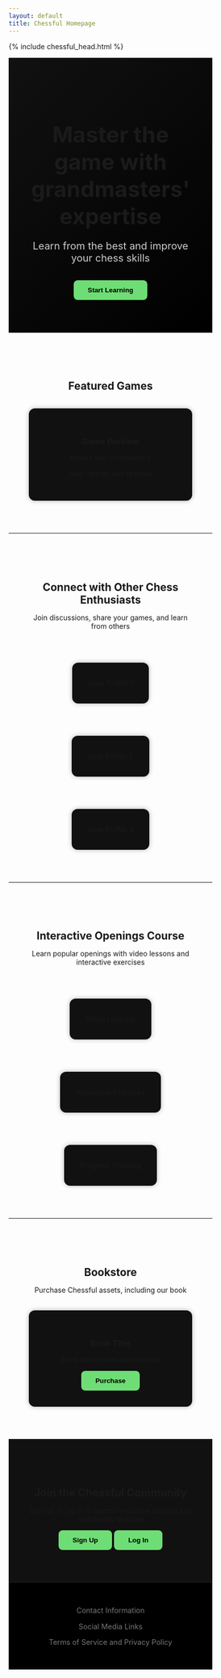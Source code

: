 ```yaml
---
layout: default
title: Chessful Homepage
---
```


{% include chessful_head.html %}

<!DOCTYPE html>
<html lang="en">
<head>
  <meta charset="UTF-8">
  <meta name="viewport" content="width=device-width, initial-scale=1.0">
  <title>Chessful</title>
  <link rel="stylesheet" href="styles.css">
  <style>
    /* Reset */
    * {
      margin: 0;
      padding: 0;
      box-sizing: border-box;
    }

    body {
      font-family: 'Segoe UI', Roboto, sans-serif;
      background-color: #000;
      color: #fff;
      line-height: 1.6;
      font-size: 17px;
    }

    /* Header */
    header {
      background-color: #111;
      padding: 1.2rem 5%;
      display: flex;
      justify-content: space-between;
      align-items: center;
      position: sticky;
      top: 0;
      z-index: 999;
      border-bottom: 1px solid #222;
    }

    header .logo {
      font-size: 1.5rem;
      font-weight: bold;
      color: #fff;
    }

    nav ul {
      list-style: none;
      display: flex;
      gap: 2rem;
    }

    nav ul li a {
      color: #ddd;
      text-decoration: none;
      font-weight: 500;
      transition: color 0.3s ease;
    }

    nav ul li a:hover {
      color: #6fdd75;
    }

    /* Sections */
    section {
      padding: 4rem 10%;
      text-align: center;
      border-bottom: 1px solid #1a1a1a;
    }

    .hero {
      background: linear-gradient(135deg, #111, #000);
    }

    .hero h1 {
      font-size: 2.75rem;
      margin-bottom: 1rem;
    }

    .hero p {
      color: #ccc;
      font-size: 1.25rem;
      margin-bottom: 2rem;
    }

    button {
      background-color: #6fdd75;
      color: #000;
      padding: 0.75rem 1.75rem;
      border: none;
      border-radius: 8px;
      font-weight: bold;
      cursor: pointer;
      transition: background 0.3s ease;
    }

    button:hover {
      background-color: #5cc862;
    }

    .featured-games .game-preview,
    .profile,
    .feature,
    .book {
      background-color: #111;
      padding: 2rem;
      border-radius: 12px;
      margin-top: 2rem;
      box-shadow: 0 0 10px rgba(0, 0, 0, 0.3);
    }

    .user-profiles,
    .course-features {
      display: flex;
      justify-content: center;
      gap: 2rem;
      flex-wrap: wrap;
      margin-top: 2rem;
    }

    .cta {
      background-color: #111;
    }

    footer {
      background-color: #000;
      padding: 2rem;
      text-align: center;
      color: #777;
      font-size: 0.9rem;
    }
  </style>
</head>
<body>

  <!-- Hero -->
  <section class="hero">
    <h1>Master the game with grandmasters' expertise</h1>
    <p>Learn from the best and improve your chess skills</p>
    <button>Start Learning</button>
  </section>

  <!-- Featured Games -->
  <section id="learn" class="featured-games">
    <h2>Featured Games</h2>
    <div class="game-preview">
      <h3>Game Preview</h3>
      <p>Moves and commentary</p>
      <div class="interactive-board"></div>
      <p>User ratings and reviews</p>
    </div>
  </section>

  <!-- Community -->
  <section id="connect" class="community">
    <h2>Connect with Other Chess Enthusiasts</h2>
    <p>Join discussions, share your games, and learn from others</p>
    <div class="user-profiles">
      <div class="profile">User Profile 1</div>
      <div class="profile">User Profile 2</div>
      <div class="profile">User Profile 3</div>
    </div>
  </section>

  <!-- Openings Course -->
  <section id="openings-course" class="openings-course">
    <h2>Interactive Openings Course</h2>
    <p>Learn popular openings with video lessons and interactive exercises</p>
    <div class="course-features">
      <div class="feature">Video Lessons</div>
      <div class="feature">Interactive Exercises</div>
      <div class="feature">Progress Tracking</div>
    </div>
  </section>

  <!-- Bookstore -->
  <section id="bookstore" class="bookstore">
    <h2>Bookstore</h2>
    <p>Purchase Chessful assets, including our book</p>
    <div class="book">
      <h3>Book Title</h3>
      <p>Book description and reviews</p>
      <button>Purchase</button>
    </div>
  </section>

  <!-- CTA -->
  <section class="cta">
    <h2>Join the Chessful Community</h2>
    <p>Sign up or log in to access exclusive content and community features</p>
    <button>Sign Up</button>
    <button>Log In</button>
  </section>

  <!-- Footer -->
  <footer>
    <p>Contact Information</p>
    <p>Social Media Links</p>
    <p>Terms of Service and Privacy Policy</p>
  </footer>
</body>
</html>
